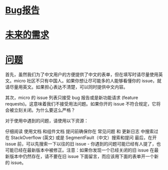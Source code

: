 
# [Bug报告](../ISSUE_TEMPLATE/bug_report.md)
# [未来的需求](../ISSUE_TEMPLATE/feature_request.md)
# [问题](../ISSUE_TEMPLATE/question.md)


首先，虽然我们为了中文用户的方便提供了中文的表单，但在填写时请尽量使用英文。micro 社区不只有中国人。如果你想让尽可能多的人能够看懂你的 issue，就请尽量用英文。如果担心表达不清楚，可以同时提供中文内容。

其次，micro 的 issue 列表只接受 bug 报告或是新功能请求 (feature requests)。这意味着我们不接受用法问题。如果你开的 issue 不符合规定，它将会被立刻关闭。为什么要这么严格？

对于使用中遇到的问题，请使用以下资源：

仔细阅读 使用文档 和组件文档
提问前确保你在 常见问题 和 更新日志 中搜索过
在 StackOverflow (英文) 或是 SegmentFault（中文）搜索和提问
最后，在开 issue 前，可以先搜索一下以往的旧 issue - 你遇到的问题可能已经有人提了，也可能已经在最新版本中被修正。注意：如果你发现一个已经关闭的旧 issue 在最新版本中仍然存在，请不要在旧 issue 下面留言，而应该用下面的表单开一个新的 issue。


